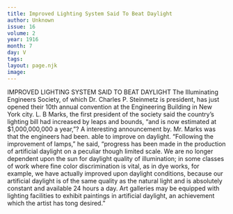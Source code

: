 ```yaml
---
title: Improved Lighting System Said To Beat Daylight
author: Unknown
issue: 16
volume: 2
year: 1916
month: 7
day: V
tags:
layout: page.njk
image:
---
```

IMPROVED LIGHTING SYSTEM SAID TO BEAT DAYLIGHT       The Illuminating Engineers Society, of which Dr. Charles P. Steinmetz is president, has just opened their 10th annual convention at the Engineering Building in New York city.       L. B Marks, the first president of the society said the country’s lighting bill had increased by leaps and bounds, “and is now estimated at $1,000,000,000 a year,”?       A interesting announcement by. Mr. Marks was that the engineers had been. able to improve on daylight.       “Following the improvement of lamps,” he said, “progress has been made in the production of artificial daylight on a peculiar though limited scale. We are no longer dependent upon the sun for daylight quality of illumination; in some classes of work where fine color discrimination is vital, as in dye works, for example, we have actually improved upon daylight conditions, because our artificial daylight is of the same quality as the natural light and is absolutely constant and available 24 hours a day. Art galleries may be equipped with lighting facilities to exhibit paintings in artificial daylight, an achievement which the artist has tong desired.”
